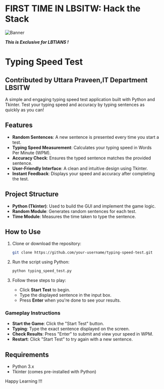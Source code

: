 # FIRST TIME IN LBSITW: Hack the Stack

![Banner](https://github.com/user-attachments/assets/f656cd04-5306-49f9-9384-655e8d0b626c)

**_This is Exclusive for LBTIANS !_**

# Typing Speed Test  
## Contributed by  Uttara Praveen,IT Department LBSITW
A simple and engaging typing speed test application built with Python and Tkinter. Test your typing speed and accuracy by typing sentences as quickly as you can!  

## Features  
- **Random Sentences**: A new sentence is presented every time you start a test.  
- **Typing Speed Measurement**: Calculates your typing speed in Words Per Minute (WPM).  
- **Accuracy Check**: Ensures the typed sentence matches the provided sentence.  
- **User-Friendly Interface**: A clean and intuitive design using Tkinter.  
- **Instant Feedback**: Displays your speed and accuracy after completing the test.  

## Project Structure  
- **Python (Tkinter)**: Used to build the GUI and implement the game logic.  
- **Random Module**: Generates random sentences for each test.  
- **Time Module**: Measures the time taken to type the sentence.  

## How to Use  
1. Clone or download the repository:  
   ```bash  
   git clone https://github.com/your-username/typing-speed-test.git  
   ```  

2. Run the script using Python:  
   ```bash  
   python typing_speed_test.py  
   ```  

3. Follow these steps to play:  
   - Click **Start Test** to begin.  
   - Type the displayed sentence in the input box.  
   - Press **Enter** when you're done to see your results.  

### Gameplay Instructions  
- **Start the Game**: Click the "Start Test" button.  
- **Typing**: Type the exact sentence displayed on the screen.  
- **Check Results**: Press "Enter" to submit and view your speed in WPM.  
- **Restart**: Click "Start Test" to try again with a new sentence.  

## Requirements  
- Python 3.x  
- Tkinter (comes pre-installed with Python)  

Happy Learning !!! 
